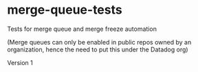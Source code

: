 # merge-queue-tests

Tests for merge queue and merge freeze automation

(Merge queues can only be enabled in public repos owned by an organization, hence the need to put this under the Datadog org)

Version 1
